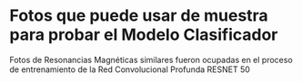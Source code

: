 # Fotos que puede usar de muestra para probar el Modelo Clasificador

Fotos de Resonancias Magnéticas similares fueron ocupadas en el proceso de entrenamiento de la Red Convolucional Profunda RESNET 50
